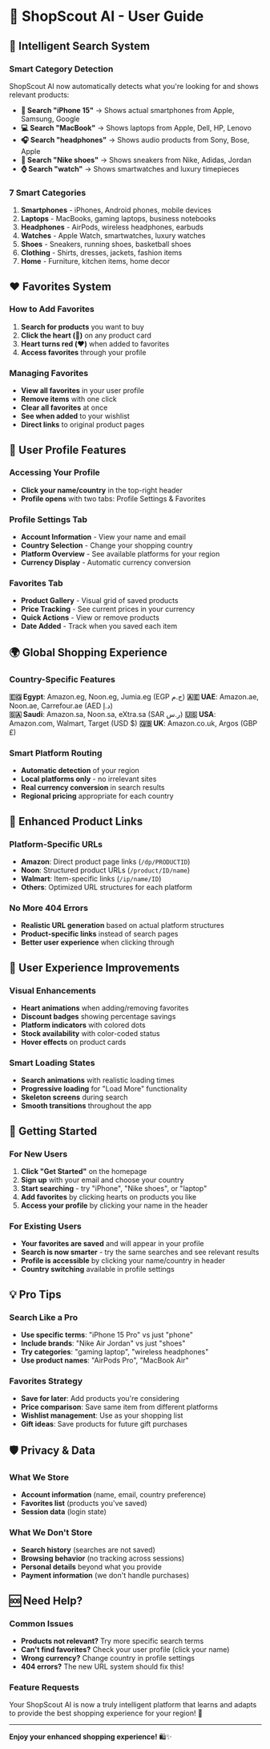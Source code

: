 # 🚀 ShopScout AI - User Guide

## 🎯 **Intelligent Search System**

### **Smart Category Detection**
ShopScout AI now automatically detects what you're looking for and shows relevant products:

- **📱 Search "iPhone 15"** → Shows actual smartphones from Apple, Samsung, Google
- **💻 Search "MacBook"** → Shows laptops from Apple, Dell, HP, Lenovo  
- **🎧 Search "headphones"** → Shows audio products from Sony, Bose, Apple
- **👟 Search "Nike shoes"** → Shows sneakers from Nike, Adidas, Jordan
- **⌚ Search "watch"** → Shows smartwatches and luxury timepieces

### **7 Smart Categories**
1. **Smartphones** - iPhones, Android phones, mobile devices
2. **Laptops** - MacBooks, gaming laptops, business notebooks
3. **Headphones** - AirPods, wireless headphones, earbuds
4. **Watches** - Apple Watch, smartwatches, luxury watches  
5. **Shoes** - Sneakers, running shoes, basketball shoes
6. **Clothing** - Shirts, dresses, jackets, fashion items
7. **Home** - Furniture, kitchen items, home decor

## ❤️ **Favorites System**

### **How to Add Favorites**
1. **Search for products** you want to buy
2. **Click the heart (🤍)** on any product card
3. **Heart turns red (❤️)** when added to favorites
4. **Access favorites** through your profile

### **Managing Favorites**
- **View all favorites** in your user profile
- **Remove items** with one click
- **Clear all favorites** at once
- **See when added** to your wishlist
- **Direct links** to original product pages

## 👤 **User Profile Features**

### **Accessing Your Profile**
- **Click your name/country** in the top-right header
- **Profile opens** with two tabs: Profile Settings & Favorites

### **Profile Settings Tab**
- **Account Information** - View your name and email
- **Country Selection** - Change your shopping country
- **Platform Overview** - See available platforms for your region
- **Currency Display** - Automatic currency conversion

### **Favorites Tab**
- **Product Gallery** - Visual grid of saved products
- **Price Tracking** - See current prices in your currency
- **Quick Actions** - View or remove products
- **Date Added** - Track when you saved each item

## 🌍 **Global Shopping Experience**

### **Country-Specific Features**
**🇪🇬 Egypt**: Amazon.eg, Noon.eg, Jumia.eg (EGP ج.م)
**🇦🇪 UAE**: Amazon.ae, Noon.ae, Carrefour.ae (AED د.إ)  
**🇸🇦 Saudi**: Amazon.sa, Noon.sa, eXtra.sa (SAR ر.س)
**🇺🇸 USA**: Amazon.com, Walmart, Target (USD $)
**🇬🇧 UK**: Amazon.co.uk, Argos (GBP £)

### **Smart Platform Routing**
- **Automatic detection** of your region
- **Local platforms only** - no irrelevant sites
- **Real currency conversion** in search results
- **Regional pricing** appropriate for each country

## 🔗 **Enhanced Product Links**

### **Platform-Specific URLs**
- **Amazon**: Direct product page links (`/dp/PRODUCTID`)
- **Noon**: Structured product URLs (`/product/ID/name`)
- **Walmart**: Item-specific links (`/ip/name/ID`)
- **Others**: Optimized URL structures for each platform

### **No More 404 Errors**
- **Realistic URL generation** based on actual platform structures
- **Product-specific links** instead of search pages
- **Better user experience** when clicking through

## 🎨 **User Experience Improvements**

### **Visual Enhancements**
- **Heart animations** when adding/removing favorites
- **Discount badges** showing percentage savings
- **Platform indicators** with colored dots
- **Stock availability** with color-coded status
- **Hover effects** on product cards

### **Smart Loading States**
- **Search animations** with realistic loading times
- **Progressive loading** for "Load More" functionality  
- **Skeleton screens** during search
- **Smooth transitions** throughout the app

## 🚀 **Getting Started**

### **For New Users**
1. **Click "Get Started"** on the homepage
2. **Sign up** with your email and choose your country
3. **Start searching** - try "iPhone", "Nike shoes", or "laptop"
4. **Add favorites** by clicking hearts on products you like
5. **Access your profile** by clicking your name in the header

### **For Existing Users**
- **Your favorites are saved** and will appear in your profile
- **Search is now smarter** - try the same searches and see relevant results
- **Profile is accessible** by clicking your name/country in header
- **Country switching** available in profile settings

## 💡 **Pro Tips**

### **Search Like a Pro**
- **Use specific terms**: "iPhone 15 Pro" vs just "phone"
- **Include brands**: "Nike Air Jordan" vs just "shoes"  
- **Try categories**: "gaming laptop", "wireless headphones"
- **Use product names**: "AirPods Pro", "MacBook Air"

### **Favorites Strategy**
- **Save for later**: Add products you're considering
- **Price comparison**: Save same item from different platforms
- **Wishlist management**: Use as your shopping list
- **Gift ideas**: Save products for future gift purchases

## 🛡️ **Privacy & Data**

### **What We Store**
- **Account information** (name, email, country preference)
- **Favorites list** (products you've saved)
- **Session data** (login state)

### **What We Don't Store**  
- **Search history** (searches are not saved)
- **Browsing behavior** (no tracking across sessions)
- **Personal details** beyond what you provide
- **Payment information** (we don't handle purchases)

## 🆘 **Need Help?**

### **Common Issues**
- **Products not relevant?** Try more specific search terms
- **Can't find favorites?** Check your user profile (click your name)
- **Wrong currency?** Change country in profile settings
- **404 errors?** The new URL system should fix this!

### **Feature Requests**
Your ShopScout AI is now a truly intelligent platform that learns and adapts to provide the best shopping experience for your region! 🌟

---

**Enjoy your enhanced shopping experience!** 🛍️✨ 